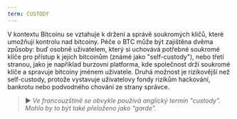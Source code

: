 ```yaml
---
term: CUSTODY
---
```


V kontextu Bitcoinu se vztahuje k držení a správě soukromých klíčů, které umožňují kontrolu nad bitcoiny. Péče o BTC může být zajištěna dvěma způsoby: buď osobně uživatelem, který si uchovává potřebné soukromé klíče pro přístup k jejich bitcoinům (známé jako "self-custody"), nebo třetí stranou, jako je například burzovní platforma, kde společnost drží soukromé klíče a spravuje bitcoiny jménem uživatele. Druhá možnost je rizikovější než self-custody, protože vystavuje uživatelovy fondy rizikům hackování, bankrotu nebo podvodného chování ze strany správce.

> ► *Ve francouzštině se obvykle používá anglický termín "custody". Mohlo by to být také přeloženo jako "garde".*